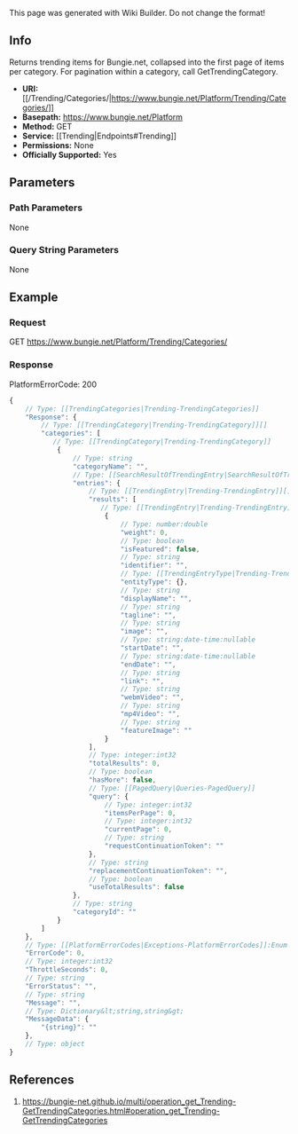 <span class="wiki-builder">This page was generated with Wiki Builder. Do not change the format!</span>

## Info
Returns trending items for Bungie.net, collapsed into the first page of items per category. For pagination within a category, call GetTrendingCategory.

* **URI:** [[/Trending/Categories/|https://www.bungie.net/Platform/Trending/Categories/]]
* **Basepath:** https://www.bungie.net/Platform
* **Method:** GET
* **Service:** [[Trending|Endpoints#Trending]]
* **Permissions:** None
* **Officially Supported:** Yes

## Parameters
### Path Parameters
None

### Query String Parameters
None

## Example
### Request
GET https://www.bungie.net/Platform/Trending/Categories/

### Response
PlatformErrorCode: 200
```javascript
{
    // Type: [[TrendingCategories|Trending-TrendingCategories]]
    "Response": {
        // Type: [[TrendingCategory|Trending-TrendingCategory]][]
        "categories": [
           // Type: [[TrendingCategory|Trending-TrendingCategory]]
            {
                // Type: string
                "categoryName": "",
                // Type: [[SearchResultOfTrendingEntry|SearchResultOfTrendingEntry]]
                "entries": {
                    // Type: [[TrendingEntry|Trending-TrendingEntry]][]
                    "results": [
                       // Type: [[TrendingEntry|Trending-TrendingEntry]]
                        {
                            // Type: number:double
                            "weight": 0,
                            // Type: boolean
                            "isFeatured": false,
                            // Type: string
                            "identifier": "",
                            // Type: [[TrendingEntryType|Trending-TrendingEntryType]]:Enum
                            "entityType": {},
                            // Type: string
                            "displayName": "",
                            // Type: string
                            "tagline": "",
                            // Type: string
                            "image": "",
                            // Type: string:date-time:nullable
                            "startDate": "",
                            // Type: string:date-time:nullable
                            "endDate": "",
                            // Type: string
                            "link": "",
                            // Type: string
                            "webmVideo": "",
                            // Type: string
                            "mp4Video": "",
                            // Type: string
                            "featureImage": ""
                        }
                    ],
                    // Type: integer:int32
                    "totalResults": 0,
                    // Type: boolean
                    "hasMore": false,
                    // Type: [[PagedQuery|Queries-PagedQuery]]
                    "query": {
                        // Type: integer:int32
                        "itemsPerPage": 0,
                        // Type: integer:int32
                        "currentPage": 0,
                        // Type: string
                        "requestContinuationToken": ""
                    },
                    // Type: string
                    "replacementContinuationToken": "",
                    // Type: boolean
                    "useTotalResults": false
                },
                // Type: string
                "categoryId": ""
            }
        ]
    },
    // Type: [[PlatformErrorCodes|Exceptions-PlatformErrorCodes]]:Enum
    "ErrorCode": 0,
    // Type: integer:int32
    "ThrottleSeconds": 0,
    // Type: string
    "ErrorStatus": "",
    // Type: string
    "Message": "",
    // Type: Dictionary&lt;string,string&gt;
    "MessageData": {
        "{string}": ""
    },
    // Type: object
}

```

## References
1. https://bungie-net.github.io/multi/operation_get_Trending-GetTrendingCategories.html#operation_get_Trending-GetTrendingCategories
